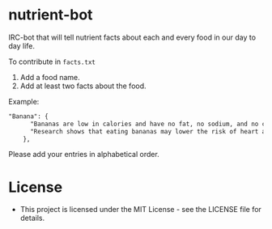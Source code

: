 # nutrient-bot
IRC-bot that will tell nutrient facts about each and every food in our day to day life.

To contribute in `facts.txt`
1. Add a food name.
2. Add at least two facts about the food.

Example:
```markdown
"Banana": {
      "Bananas are low in calories and have no fat, no sodium, and no cholesterol. They contain vitamin C, potassium, fiber, and vitamin B6.",
      "Research shows that eating bananas may lower the risk of heart attacks and strokes, as well as decrease the risk of getting some cancers."
    },
```

Please add your entries in alphabetical order.

# License
* This project is licensed under the MIT License - see the LICENSE file for details.
